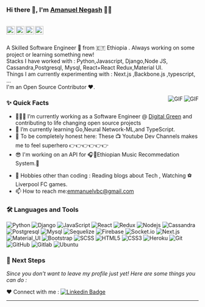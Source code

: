 ### Hi there 👋, I'm [Amanuel Negash](https://github.com/emmanuelnegash) 👨‍💻

<br/>

<a href="https://www.linkedin.com/in/amanuel-negash-tiruneh/">
  <img align="left" alt="Amanuel's Linkedin" width="22px" src="https://cdn.jsdelivr.net/npm/simple-icons@v3/icons/linkedin.svg" />
</a>

<a href="https://t.me/emmanuel_ng">
  <img align="left" alt="Amanuel's Telegram" width="22px" src="https://cdn.jsdelivr.net/npm/simple-icons@v3/icons/telegram.svg" />
</a>

<a href="https://twitter.com/emmanuel_ETH">
  <img align="left" alt="Amanuel's Twitter | Twitter" width="22px" src="https://cdn.jsdelivr.net/npm/simple-icons@v3/icons/twitter.svg" />
</a>

<a href="mailto:emmanuelvbc@gmail.com">
  <img align="left" alt="Amanuel's Email" width="22px" src="https://cdn.jsdelivr.net/npm/simple-icons@v3/icons/gmail.svg" />
</a>

<br />

<br/>

<p>
A Skilled Software Engineer 🚀 from 🇪🇹 Ethiopia . Always working on some project or learning something new!
<br>
Stacks I have worked with : Python,Javascript, Django,Node JS, Cassandra,Postgresql, Mysql, React+React Redux,Material UI.
<br>  
Things I am currently experimenting with : Next.js ,Backbone.js ,typescript, ...
<br>
I'm an Open Source Contributor ❤️.
</p>

  <img align="right" alt="GIF" src="https://media.giphy.com/media/UueokqZ4oo68JcKB1p/giphy.gif" />
  <img align="right" alt="GIF" src="https://media.giphy.com/media/SWoSkN6DxTszqIKEqv/giphy.gif" />
  
### ✨ Quick Facts

- 👨🏽‍💻 I’m currently working as a Software Engineer
 @ [Digital Green](http://www.digitalgreen.org) and contributing to life changing open source projects
- 🌱 I’m currently learning Go,Neural Network-ML,and TypeScript.
- 👀 To be completely honest here: These 📺 Youtube Dev Channels makes me to feel superhero   👉👉👉👉👉👉
- 😎 I'm working on an API for 🎧🎷Ethiopian Music Recommedation System.🤞
<!--- ⚡️ Fact: I sleep at 12 pm🙃. -->
- 🎿 Hobbies other than coding : Reading blogs about Tech , Watching ⚽Liverpool FC games.
- 📫 How to reach me:emmanuelvbc@gmail.com

### 🛠️ Languages and Tools

![Python](https://img.shields.io/badge/Python-Django-yellowgreen)
![Django](https://img.shields.io/badge/Django-Framework-green)
![JavaScript](https://img.shields.io/badge/-JavaScript-black?style=flat-square&logo=javascript)
![React](https://img.shields.io/badge/-React-black?style=flat-square&logo=react)
![Redux](https://img.shields.io/badge/-Redux-black?style=flat-square&logo=Redux)
![Nodejs](https://img.shields.io/badge/-Nodejs-black?style=flat-square&logo=Node.js)
![Cassandra](https://img.shields.io/badge/cassandra-database-9cf)
![Postgresql](https://img.shields.io/badge/postgresql-Database-blue)
![Mysql](https://img.shields.io/badge/mysql-Database-orange)
![Sequelize](https://img.shields.io/badge/sequelize%20-ORM-blue)
![Firebase](https://img.shields.io/badge/-Firebase-black?style=flat-square&logo=Firebase)
![Socket.io](https://img.shields.io/badge/-Socket-black?style=flat-square&logo=socket.io)
![Next.js](https://img.shields.io/badge/-Next-black?style=flat-square&logo=Next.js)
![Material_UI](https://img.shields.io/badge/-Material_UI-black?style=flat-square&logo=material-ui)
![Bootstrap](https://img.shields.io/badge/-Bootstrap-black?style=flat-square&logo=bootstrap)
![SCSS](https://img.shields.io/badge/-SCSS-black?style=flat-square&logo=SASS)
![HTML5](https://img.shields.io/badge/-HTML5-black?style=flat-square&logo=html5&logoColor=white)
![CSS3](https://img.shields.io/badge/-CSS3-black?style=flat-square&logo=css3)
![Heroku](https://img.shields.io/badge/-Heroku-black?style=flat-square&logo=heroku)
![Git](https://img.shields.io/badge/-Git-black?style=flat-square&logo=git)
![GitHub](https://img.shields.io/badge/-GitHub-black?style=flat-square&logo=github)
![Gitlab](https://img.shields.io/badge/-Gitlab-black?style=flat-square&logo=gitlab)
![Ubuntu](https://img.shields.io/badge/-Ubuntu-black?style=flat-square&logo=ubuntu)

### 👣 Next Steps

_Since you don't want to leave my profile just yet! Here are some things you can do :_

<!--
❤️ Offer work : Send the offer on [![Linkedin Badge](https://img.shields.io/badge/-Aman_Ansari-blue?style=flat-square&logo=Linkedin&logoColor=white&link=https://www.linkedin.com/in/aman-atg/)](https://www.linkedin.com/in/aman-atg/)
or [![Gmail Badge](https://img.shields.io/badge/-aman.atg001@gmail.com-c14438?style=flat-square&logo=Gmail&logoColor=white&link=mailto:aman.atg001@gmail.com)](mailto:aman.atg001@gmail.com)
-->

<!--❤️ Follow : You can follow me here on [![GitHub followers](https://img.shields.io/github/followers/aman-atg?label=Follow&style=social)](https://github.com/aman-atg/?tab=follow) and [![Twitter Badge](https://img.shields.io/badge/-@aman_atg-1ca0f1?style=flat-square&labelColor=1ca0f1&logo=twitter&logoColor=white&link=https://twitter.com/aman_atg)](https://twitter.com/aman_atg)
if you are on a similar path as mine.
-->

❤️ Connect with me : [![Linkedin Badge](https://img.shields.io/badge/-Amanuel_Negash-blue?style=flat-square&logo=Linkedin&logoColor=white&link=https://www.linkedin.com/in/amanuel-negash-tiruneh//)](https://www.linkedin.com/in/amanuel-negash-tiruneh/)

----------------------------------------------------------
